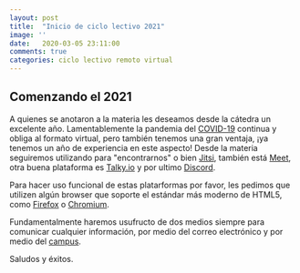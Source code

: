 ```yaml
---
layout: post
title:  "Inicio de ciclo lectivo 2021"
image: ''
date:   2020-03-05 23:11:00
comments: true
categories: ciclo lectivo remoto virtual
---
```


## Comenzando el 2021

A quienes se anotaron a la materia les deseamos desde la cátedra un excelente
año. Lamentablemente la pandemia del [COVID-19](https://www.who.int/emergencies/diseases/novel-coronavirus-2019)
continua y obliga al formato virtual, pero también tenemos una gran ventaja,
¡ya tenemos un año de experiencia en este aspecto!
Desde la materia seguiremos utilizando para "encontrarnos" o bien [Jitsi](https://jitsi.org),
también está [Meet](https://meet.google.com), otra buena plataforma es [Talky.io](https://talky.io/)
y por ultimo [Discord](https://discord.com/).

Para hacer uso funcional de estas platarformas por favor, les pedimos que utilizen
algún browser que soporte el estándar más moderno de HTML5, como [Firefox](https://www.mozilla.org/)
o [Chromium](https://www.chromium.org/).

Fundamentalmente haremos usufructo de dos medios siempre para comunicar cualquier información,
por medio del correo electrónico y por medio del [campus](https://frn.cvg.utn.edu.ar/).

Saludos y éxitos.
